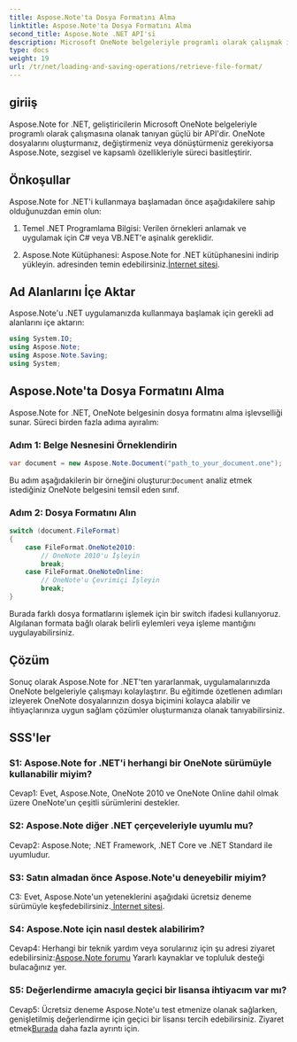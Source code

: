 ```yaml
---
title: Aspose.Note'ta Dosya Formatını Alma
linktitle: Aspose.Note'ta Dosya Formatını Alma
second_title: Aspose.Note .NET API'si
description: Microsoft OneNote belgeleriyle programlı olarak çalışmak için güçlü bir API olan Aspose.Note for .NET'i keşfedin.
type: docs
weight: 19
url: /tr/net/loading-and-saving-operations/retrieve-file-format/
---
```

## giriiş

Aspose.Note for .NET, geliştiricilerin Microsoft OneNote belgeleriyle programlı olarak çalışmasına olanak tanıyan güçlü bir API'dir. OneNote dosyalarını oluşturmanız, değiştirmeniz veya dönüştürmeniz gerekiyorsa Aspose.Note, sezgisel ve kapsamlı özellikleriyle süreci basitleştirir.

## Önkoşullar

Aspose.Note for .NET'i kullanmaya başlamadan önce aşağıdakilere sahip olduğunuzdan emin olun:

1. Temel .NET Programlama Bilgisi: Verilen örnekleri anlamak ve uygulamak için C# veya VB.NET'e aşinalık gereklidir.
   
2.  Aspose.Note Kütüphanesi: Aspose.Note for .NET kütüphanesini indirip yükleyin. adresinden temin edebilirsiniz.[İnternet sitesi](https://releases.aspose.com/note/net/).

## Ad Alanlarını İçe Aktar

Aspose.Note'u .NET uygulamanızda kullanmaya başlamak için gerekli ad alanlarını içe aktarın:

```csharp
using System.IO;
using Aspose.Note;
using Aspose.Note.Saving;
using System;
```

## Aspose.Note'ta Dosya Formatını Alma

Aspose.Note for .NET, OneNote belgesinin dosya formatını alma işlevselliği sunar. Süreci birden fazla adıma ayıralım:

### Adım 1: Belge Nesnesini Örneklendirin

```csharp
var document = new Aspose.Note.Document("path_to_your_document.one");
```

 Bu adım aşağıdakilerin bir örneğini oluşturur:`Document` analiz etmek istediğiniz OneNote belgesini temsil eden sınıf.

### Adım 2: Dosya Formatını Alın

```csharp
switch (document.FileFormat)
{
    case FileFormat.OneNote2010:
        // OneNote 2010'u İşleyin
        break;
    case FileFormat.OneNoteOnline:
        // OneNote'u Çevrimiçi İşleyin
        break;
}
```

Burada farklı dosya formatlarını işlemek için bir switch ifadesi kullanıyoruz. Algılanan formata bağlı olarak belirli eylemleri veya işleme mantığını uygulayabilirsiniz.

## Çözüm

Sonuç olarak Aspose.Note for .NET'ten yararlanmak, uygulamalarınızda OneNote belgeleriyle çalışmayı kolaylaştırır. Bu eğitimde özetlenen adımları izleyerek OneNote dosyalarınızın dosya biçimini kolayca alabilir ve ihtiyaçlarınıza uygun sağlam çözümler oluşturmanıza olanak tanıyabilirsiniz.

## SSS'ler

### S1: Aspose.Note for .NET'i herhangi bir OneNote sürümüyle kullanabilir miyim?

Cevap1: Evet, Aspose.Note, OneNote 2010 ve OneNote Online dahil olmak üzere OneNote'un çeşitli sürümlerini destekler.

### S2: Aspose.Note diğer .NET çerçeveleriyle uyumlu mu?

Cevap2: Aspose.Note; .NET Framework, .NET Core ve .NET Standard ile uyumludur.

### S3: Satın almadan önce Aspose.Note'u deneyebilir miyim?

 C3: Evet, Aspose.Note'un yeteneklerini aşağıdaki ücretsiz deneme sürümüyle keşfedebilirsiniz.[ İnternet sitesi](https://releases.aspose.com/).

### S4: Aspose.Note için nasıl destek alabilirim?

 Cevap4: Herhangi bir teknik yardım veya sorularınız için şu adresi ziyaret edebilirsiniz:[Aspose.Note forumu](https://forum.aspose.com/c/note/28) Yararlı kaynaklar ve topluluk desteği bulacağınız yer.

### S5: Değerlendirme amacıyla geçici bir lisansa ihtiyacım var mı?

Cevap5: Ücretsiz deneme Aspose.Note'u test etmenize olanak sağlarken, genişletilmiş değerlendirme için geçici bir lisansı tercih edebilirsiniz. Ziyaret etmek[Burada](https://purchase.aspose.com/temporary-license/) daha fazla ayrıntı için.
